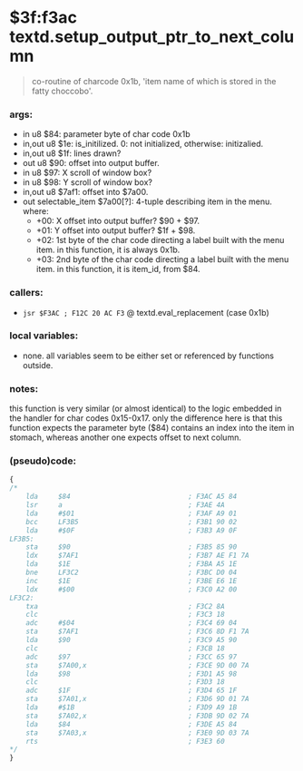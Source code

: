 ﻿

# $3f:f3ac textd.setup_output_ptr_to_next_column
> co-routine of charcode 0x1b, 'item name of which is stored in the fatty choccobo'.

### args:
+	in u8 $84: parameter byte of char code 0x1b
+	in,out u8 $1e: is_initilized. 0: not initialized, otherwise: initizalied.
+	in,out u8 $1f: lines drawn?
+	out u8 $90: offset into output buffer.
+	in u8 $97: X scroll of window box?
+	in u8 $98: Y scroll of window box?
+	in,out u8 $7af1: offset into $7a00.
+	out selectable_item $7a00[?]: 4-tuple describing item in the menu. where:
	- +00: X offset into output buffer? $90 + $97.
	- +01: Y offset into output buffer? $1f + $98.
	- +02: 1st byte of the char code directing a label built with the menu item. in this function, it is always 0x1b.
	- +03: 2nd byte of the char code directing a label built with the menu item. in this function, it is item_id, from $84.

### callers:
+	`jsr $F3AC ; F12C 20 AC F3` @ textd.eval_replacement (case 0x1b)

### local variables:
+	none. all variables seem to be either set or referenced by functions outside.

### notes:
this function is very similar (or almost identical) to the logic embedded in the handler for char codes 0x15-0x17.
only the difference here is that this function expects the parameter byte ($84) contains an index into the item in stomach,
whereas another one expects offset to next column.

### (pseudo)code:
```js
{
/*
	lda     $84                             ; F3AC A5 84
	lsr     a                               ; F3AE 4A
	lda     #$01                            ; F3AF A9 01
	bcc     LF3B5                           ; F3B1 90 02
	lda     #$0F                            ; F3B3 A9 0F
LF3B5:
	sta     $90                             ; F3B5 85 90
	ldx     $7AF1                           ; F3B7 AE F1 7A
	lda     $1E                             ; F3BA A5 1E
	bne     LF3C2                           ; F3BC D0 04
	inc     $1E                             ; F3BE E6 1E
	ldx     #$00                            ; F3C0 A2 00
LF3C2:
	txa                                     ; F3C2 8A
	clc                                     ; F3C3 18
	adc     #$04                            ; F3C4 69 04
	sta     $7AF1                           ; F3C6 8D F1 7A
	lda     $90                             ; F3C9 A5 90
	clc                                     ; F3CB 18
	adc     $97                             ; F3CC 65 97
	sta     $7A00,x                         ; F3CE 9D 00 7A
	lda     $98                             ; F3D1 A5 98
	clc                                     ; F3D3 18
	adc     $1F                             ; F3D4 65 1F
	sta     $7A01,x                         ; F3D6 9D 01 7A
	lda     #$1B                            ; F3D9 A9 1B
	sta     $7A02,x                         ; F3DB 9D 02 7A
	lda     $84                             ; F3DE A5 84
	sta     $7A03,x                         ; F3E0 9D 03 7A
	rts                                     ; F3E3 60
*/
}
```


